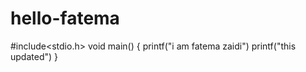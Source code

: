 # hello-fatema
#include<stdio.h>
   void main()
   {
   printf("i am fatema zaidi")
   printf("this updated")
   }

